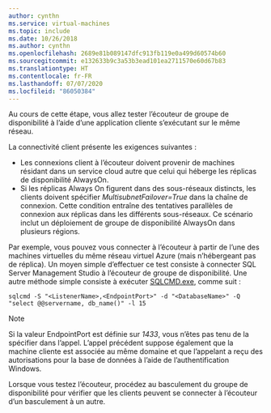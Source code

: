 ```yaml
---
author: cynthn
ms.service: virtual-machines
ms.topic: include
ms.date: 10/26/2018
ms.author: cynthn
ms.openlocfilehash: 2689e81b089147dfc913fb119e0a499d60574b60
ms.sourcegitcommit: e132633b9c3a53b3ead101ea2711570e60d67b83
ms.translationtype: HT
ms.contentlocale: fr-FR
ms.lasthandoff: 07/07/2020
ms.locfileid: "86050384"
---
```

Au cours de cette étape, vous allez tester l’écouteur de groupe de disponibilité à l’aide d’une application cliente s’exécutant sur le même réseau.

La connectivité client présente les exigences suivantes :

* Les connexions client à l’écouteur doivent provenir de machines résidant dans un service cloud autre que celui qui héberge les réplicas de disponibilité AlwaysOn.
* Si les réplicas Always On figurent dans des sous-réseaux distincts, les clients doivent spécifier *MultisubnetFailover=True* dans la chaîne de connexion. Cette condition entraîne des tentatives parallèles de connexion aux réplicas dans les différents sous-réseaux. Ce scénario inclut un déploiement de groupe de disponibilité AlwaysOn dans plusieurs régions.

Par exemple, vous pouvez vous connecter à l’écouteur à partir de l’une des machines virtuelles du même réseau virtuel Azure (mais n’hébergeant pas de réplica). Un moyen simple d’effectuer ce test consiste à connecter SQL Server Management Studio à l’écouteur de groupe de disponibilité. Une autre méthode simple consiste à exécuter [SQLCMD.exe](https://technet.microsoft.com/library/ms162773.aspx), comme suit :

```console
sqlcmd -S "<ListenerName>,<EndpointPort>" -d "<DatabaseName>" -Q "select @@servername, db_name()" -l 15
```

> [!NOTE]
> Si la valeur EndpointPort est définie sur *1433*, vous n’êtes pas tenu de la spécifier dans l’appel. L’appel précédent suppose également que la machine cliente est associée au même domaine et que l’appelant a reçu des autorisations pour la base de données à l’aide de l’authentification Windows.
> 
> 

Lorsque vous testez l’écouteur, procédez au basculement du groupe de disponibilité pour vérifier que les clients peuvent se connecter à l’écouteur d’un basculement à un autre.

